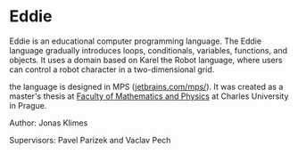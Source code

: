 # Eddie

Eddie is an educational computer programming language. The Eddie language gradually introduces loops, conditionals, variables, functions, and objects. It uses a domain based on Karel the Robot language, where users can control a robot character in a two-dimensional grid.

the language is designed in MPS ([jetbrains.com/mps/](https://www.jetbrains.com/mps/)). It was created as a master's thesis at [Faculty of Mathematics and Physics](http://www.mff.cuni.cz/) at Charles University in Prague.

Author: Jonas Klimes

Supervisors:
Pavel Parizek and Vaclav Pech

